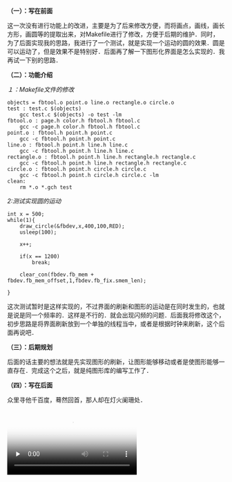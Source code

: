 **（一）：写在前面**

这一次没有进行功能上的改进，主要是为了后来修改方便，而将画点，画线，画长方形，画圆等的提取出来，对Makefile进行了修改，方便于后期的维护．同时，为了后面实现我的思路，我进行了一个测试，就是实现一个运动的圆的效果．圆是可以运动了，但是效果不是特别好．后面再了解一下图形化界面是怎么实现的．我再试一下别的思路．


**（二）：功能介绍**

*１：Makefile文件的修改*

```
objects = fbtool.o point.o line.o rectangle.o circle.o 
test : test.c $(objects)
	gcc test.c $(objects) -o test -lm
fbtool.o : page.h color.h fbtool.h fbtool.c
	gcc -c page.h color.h fbtool.h fbtool.c
point.o : fbtool.h point.h point.c
	gcc -c fbtool.h point.h point.c
line.o : fbtool.h point.h line.h line.c
	gcc -c fbtool.h point.h line.h line.c
rectangle.o : fbtool.h point.h line.h rectangle.h rectangle.c
	gcc -c fbtool.h point.h line.h rectangle.h rectangle.c
circle.o : fbtool.h point.h circle.h circle.c
	gcc -c fbtool.h point.h circle.h circle.c -lm
clean:
	rm *.o *.gch test
```

*2:测试实现圆的运动*

```
int x = 500;
while(1){
    draw_circle(&fbdev,x,400,100,RED);
    usleep(100);

    x++;

    if(x == 1200)
        break;

    clear_con(fbdev.fb_mem + fbdev.fb_mem_offset,1,fbdev.fb_fix.smem_len);

}
```

这次测试暂时是这样实现的，不过界面的刷新和图形的运动是在同时发生的，也就是说是同一个频率的．这样是不行的．就会出现闪频的问题．后面我将修改这个，初步思路是将界面刷新放到一个单独的线程当中，或者是根据时钟来刷新，这个后面再说吧．

**（三）：后期规划**

后面的话主要的想法就是先实现图形的刷新，让图形能够移动或者是使图形能够一直存在．完成这个之后，就是纯图形库的编写工作了．


**（四）：写在后面**

众里寻他千百度，蓦然回首，那人却在灯火阑珊处．

<video id="video" controls="" preload="none" poster="http://media.w3.org/2010/05/sintel/poster.png">
      <source id="mp4" src="./video.mp4" type="video/mp4">
    </video>

























